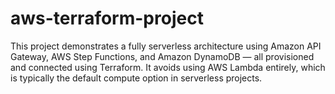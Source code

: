 # aws-terraform-project
This project demonstrates a fully serverless architecture using Amazon API Gateway, AWS Step Functions, and Amazon DynamoDB — all provisioned and connected using Terraform. It avoids using AWS Lambda entirely, which is typically the default compute option in serverless projects.
